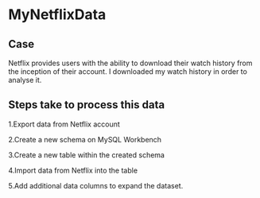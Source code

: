 # MyNetflixData

## Case
Netflix provides users with the ability to download their watch history from the inception of their account. I downloaded my watch history in order to analyse it.

## Steps take to process this data
1.Export data from Netflix account

2.Create a new schema on MySQL Workbench

3.Create a new table within the created schema

4.Import data from Netflix into the table

5.Add additional data columns to expand the dataset. 


